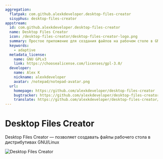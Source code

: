 ```yaml
---
aggregation:
  flatpak: com.github.alexkdeveloper.desktop-files-creator
  sisyphus: desktop-files-creator
appstream:
  id: com.github.alexkdeveloper.desktop-files-creator
  name: Desktop Files Creator
  icon: /desktop-files-creator/desktop-files-creator-logo.png
  summary: Простое приложение для создания файлов на рабочем столе в GNU/Linux
  keywords:
    - adaptive
  metadata_license:
    name: GNU GPLv3
    link: https://choosealicense.com/licenses/gpl-3.0/
  developer:
    name: Alex K
    nickname: alexkdeveloper
    avatar: /notepad/notepad-avatar.png
  url:
    homepage: https://github.com/alexkdeveloper/desktop-files-creator
    bugtracker: https://github.com/alexkdeveloper/desktop-files-creator/issues
    translate: https://github.com/alexkdeveloper/desktop-files-creator/tree/main/po
---
```


# Desktop Files Creator

Desktop Files Creator — позволяет создавать файлы рабочего стола в дистрибутивах GNU/Linux

![Desktop Files Creator](/desktop-files-creator/desktop-files-creator-1.png)

<!--@include: @apps/.parts/install/content-repo.md-->
<!--@include: @apps/.parts/install/content-flatpak.md-->
